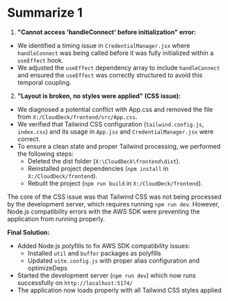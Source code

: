 # Summarize 1

1. **"Cannot access 'handleConnect' before initialization" error:**
  * We identified a timing issue in `CredentialManager.jsx` where `handleConnect` was being 
    called before it was fully initialized within a `useEffect` hook.
  * We adjusted the `useEffect` dependency array to include `handleConnect` and ensured the 
    `useEffect` was correctly structured to avoid this temporal coupling.

2. **"Layout is broken, no styles were applied" (CSS issue):**
  * We diagnosed a potential conflict with App.css and removed the file from 
    `X:/CloudDeck/frontend/src/App.css`.
  * We verified that Tailwind CSS configuration (`tailwind.config.js`, `index.css`) and its 
    usage in `App.jsx` and `CredentialManager.jsx` were correct.
  * To ensure a clean state and proper Tailwind processing, we performed the following 
    steps:
    * Deleted the dist folder (`X:\CloudDeck\frontend\dist`).
    * Reinstalled project dependencies (`npm install` in `X:/CloudDeck/frontend`).
    * Rebuilt the project (`npm run build` in `X:/CloudDeck/frontend`).

The core of the CSS issue was that Tailwind CSS was not being processed by the 
development server, which requires running `npm run dev`. However, Node.js compatibility 
errors with the AWS SDK were preventing the application from running properly.

**Final Solution:**
  * Added Node.js polyfills to fix AWS SDK compatibility issues:
    * Installed `util` and `buffer` packages as polyfills
    * Updated `vite.config.js` with proper alias configuration and optimizeDeps
  * Started the development server (`npm run dev`) which now runs successfully on 
    `http://localhost:5174/`
  * The application now loads properly with all Tailwind CSS styles applied
